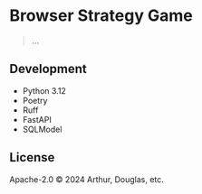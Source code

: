 # Browser Strategy Game

> ...

## Development

- Python 3.12
- Poetry
- Ruff
- FastAPI
- SQLModel

## License

Apache-2.0 ©️ 2024 Arthur, Douglas, etc. 
